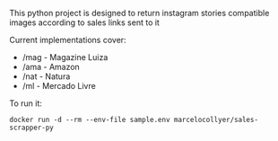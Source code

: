 This python project is designed to return instagram stories compatible images according to sales links sent to it

Current implementations cover:

* /mag - Magazine Luiza
* /ama - Amazon
* /nat - Natura
* /ml  - Mercado Livre

To run it:
```
docker run -d --rm --env-file sample.env marcelocollyer/sales-scrapper-py
```